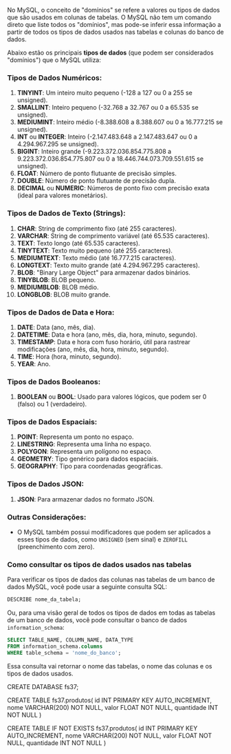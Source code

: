 No MySQL, o conceito de "domínios" se refere a valores ou tipos de dados que são usados em colunas de tabelas. O MySQL não tem um comando direto que liste todos os "domínios", mas pode-se inferir essa informação a partir de todos os tipos de dados usados nas tabelas e colunas do banco de dados. 

Abaixo estão os principais **tipos de dados** (que podem ser considerados "domínios") que o MySQL utiliza:

### Tipos de Dados Numéricos:
1. **TINYINT**: Um inteiro muito pequeno (-128 a 127 ou 0 a 255 se unsigned).
2. **SMALLINT**: Inteiro pequeno (-32.768 a 32.767 ou 0 a 65.535 se unsigned).
3. **MEDIUMINT**: Inteiro médio (-8.388.608 a 8.388.607 ou 0 a 16.777.215 se unsigned).
4. **INT** ou **INTEGER**: Inteiro (-2.147.483.648 a 2.147.483.647 ou 0 a 4.294.967.295 se unsigned).
5. **BIGINT**: Inteiro grande (-9.223.372.036.854.775.808 a 9.223.372.036.854.775.807 ou 0 a 18.446.744.073.709.551.615 se unsigned).
6. **FLOAT**: Número de ponto flutuante de precisão simples.
7. **DOUBLE**: Número de ponto flutuante de precisão dupla.
8. **DECIMAL** ou **NUMERIC**: Números de ponto fixo com precisão exata (ideal para valores monetários).

### Tipos de Dados de Texto (Strings):
1. **CHAR**: String de comprimento fixo (até 255 caracteres).
2. **VARCHAR**: String de comprimento variável (até 65.535 caracteres).
3. **TEXT**: Texto longo (até 65.535 caracteres).
4. **TINYTEXT**: Texto muito pequeno (até 255 caracteres).
5. **MEDIUMTEXT**: Texto médio (até 16.777.215 caracteres).
6. **LONGTEXT**: Texto muito grande (até 4.294.967.295 caracteres).
7. **BLOB**: "Binary Large Object" para armazenar dados binários.
8. **TINYBLOB**: BLOB pequeno.
9. **MEDIUMBLOB**: BLOB médio.
10. **LONGBLOB**: BLOB muito grande.

### Tipos de Dados de Data e Hora:
1. **DATE**: Data (ano, mês, dia).
2. **DATETIME**: Data e hora (ano, mês, dia, hora, minuto, segundo).
3. **TIMESTAMP**: Data e hora com fuso horário, útil para rastrear modificações (ano, mês, dia, hora, minuto, segundo).
4. **TIME**: Hora (hora, minuto, segundo).
5. **YEAR**: Ano.

### Tipos de Dados Booleanos:
1. **BOOLEAN** ou **BOOL**: Usado para valores lógicos, que podem ser 0 (falso) ou 1 (verdadeiro).

### Tipos de Dados Espaciais:
1. **POINT**: Representa um ponto no espaço.
2. **LINESTRING**: Representa uma linha no espaço.
3. **POLYGON**: Representa um polígono no espaço.
4. **GEOMETRY**: Tipo genérico para dados espaciais.
5. **GEOGRAPHY**: Tipo para coordenadas geográficas.

### Tipos de Dados JSON:
1. **JSON**: Para armazenar dados no formato JSON.

### Outras Considerações:
- O MySQL também possui modificadores que podem ser aplicados a esses tipos de dados, como `UNSIGNED` (sem sinal) e `ZEROFILL` (preenchimento com zero).
  
### Como consultar os tipos de dados usados nas tabelas
Para verificar os tipos de dados das colunas nas tabelas de um banco de dados MySQL, você pode usar a seguinte consulta SQL:

```sql
DESCRIBE nome_da_tabela;
```

Ou, para uma visão geral de todos os tipos de dados em todas as tabelas de um banco de dados, você pode consultar o banco de dados `information_schema`:

```sql
SELECT TABLE_NAME, COLUMN_NAME, DATA_TYPE
FROM information_schema.columns
WHERE table_schema = 'nome_do_banco';
```

Essa consulta vai retornar o nome das tabelas, o nome das colunas e os tipos de dados usados.


CREATE DATABASE fs37;

CREATE TABLE fs37.produtos(
    id INT PRIMARY KEY AUTO_INCREMENT,
    nome VARCHAR(200) NOT NULL,
    valor FLOAT NOT NULL,
    quantidade INT NOT NULL
)

CREATE TABLE IF NOT EXISTS fs37.produtos(
    id INT PRIMARY KEY AUTO_INCREMENT,
    nome VARCHAR(200) NOT NULL,
    valor FLOAT NOT NULL,
    quantidade INT NOT NULL
)
